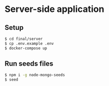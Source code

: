 # Server-side application

## Setup

```sh
$ cd final/server
$ cp .env.example .env
$ docker-compose up
```

## Run seeds files
```sh
$ npm i -g node-mongo-seeds
$ seed
```
